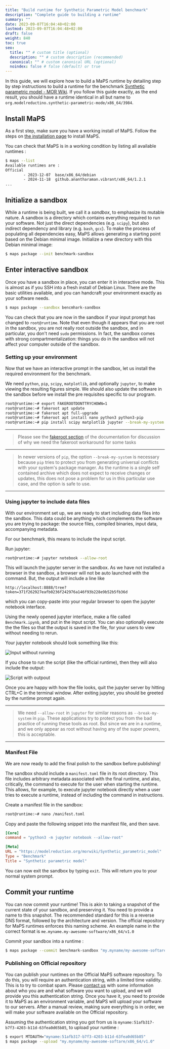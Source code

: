 ```yaml
---
title: "Build runtime for Synthetic Parametric Model benchmark"
description: "Complete guide to building a runtime"
summary: ""
date: 2023-09-07T16:04:48+02:00
lastmod: 2023-09-07T16:04:48+02:00
draft: false
weight: 840
toc: true
seo:
  title: "" # custom title (optional)
  description: "" # custom description (recommended)
  canonical: "" # custom canonical URL (optional)
  noindex: false # false (default) or true
---
```


In this guide, we will explore how to build a MaPS runtime by detailing step by
step instructions to build a runtime for the benchmark [Synthetic parametric
model - MOR
Wiki](https://modelreduction.org/morwiki/Synthetic_parametric_model). If you
follow this guide exactly, as the end result, you should have a runtime
identical in all but name to
`org.modelreductino.synthetic-parametric-mode/x86_64/3984`.

## Install MaPS

As a first step, make sure you have a working install of MaPS. Follow the steps
on [the installation page](/maps/docs/guides/installation/) to install MaPS.

You can check that MaPS is in a working condition by listing all available
runtimes :

```bash
$ maps --list
Available runtimes are :
Official
        - 2023-12-07  base/x86_64/debian
        - 2024-11-18  github.anantharaman.vibrant/x86_64/1.2.1
...
```

## Initialize a sandbox

While a runtime is being built, we call it a _sandbox_, to emphasize its mutable
nature. A sandbox is a directory which contains everything required to run your
software. Not just the direct dependencies (e.g. `scipy`), but also indirect
dependency and library (e.g. `bash`, `gcc`). To make the process of populating
all dependencies easy, MaPS allows generating a starting point based on the
Debian minimal image. Initialize a new directory with this Debian minimal image:

```bash
$ maps package --init benchmark-sandbox
```

## Enter interactive sandbox

Once you have a sandbox in place, you can enter it in interactive mode. This is
almost as if you SSH into a fresh install of Debian Linux. There are the basic
utilities available, and you can handcraft your environment exactly as your
software needs.

```bash
$ maps package --sandbox bencmhark-sandbox
```

You can check that you are now in the sandbox if your input prompt has changed
to `root@runtime`. Note that even though it appears that you are root in the
sandbox, you are not really root outside the sandbox, and in particular, you
don't need `sudo` permissions. In fact, the sandbox comes with strong
compartmentalization: things you do in the sandbox will not affect your computer
outside of the sandbox.

### Setting up your environment

Now that we have an interactive prompt in the sandbox, let us install the
required environment for the benchmark.

We need `python`, `pip`, `scipy`, `matplotlib`, and optionally `jupyter`, to
make viewing the resulting figures simple. We should also update the software
in the sandbox before we install the pre requisites specific to our program.

```bash
root@runtime:~# export FAKEROOTDONTTRYCHOWN=1
root@runtime:~# fakeroot apt update
root@runtime:~# fakeroot apt full-upgrade
root@runtime:~# fakeroot apt install nano python3 python3-pip
root@runtime:~# pip install scipy matplotlib jupyter --break-my-system
```

-------------------
> Please see the [fakeroot section](#test) of the documentation for discussion
> of why we need the fakeroot workaround for some tasks
-------------------
> In newer versions of `pip`, the option `--break-my-system` is necessary
> because `pip` tries to protect you from generating universal conflicts with
> your system's package manager. As the runtime is a single self contained
> archive which does not expect to receive changes or updates, this does not
> pose a problem for us in this particular use case, and the option is safe to
> use.
-------------------

### Using jupyter to include data files

With our environment set up, we are ready to start including data files into the
sandbox. This data could be anything which complements the software you are
trying to package: the source files, compiled binaries, input data, accompanying
metadata.

For our benchmark, this means to include the input script.

Run jupyter:

```bash
root@runtime:~# jupyter notebook --allow-root
```

This will launch the jupyter server in the sandbox. As we have not installed a
browser in the sandbox, a browser will not be auto launched with the command.
But, the output will include a line like

`http://localhost:8888/tree?token=371f262927eafb0236f242976a146f93b228e9b52b5fb36d`

which you can copy-paste into your regular browser to open the jupyter notebook
interface.

Using the newly opened jupyter interface, make a file called `Benchmark.ipynb`,
and put in the input script. You can also optionally execute the the files so
that the output is saved in the file, for your users to view without needing to
rerun.

Your jupyter notebook should look something like this:

![Input without running](image.png)

If you chose to run the script (like the official runtime), then they will also
include the output:

![Script with outpout](image-1.png)

Once you are happy with how the file looks, quit the jupyter server by hitting
CTRL+C in the terminal window. After exiting jupyter, you should be greeted
by the runtime prompt again.

-------------------
> We need `--allow-root` in `jupyter` for similar reasons as `--break-my-system`
> in `pip`. These applications try to protect you from the bad practice of
> running these tools as root. But since we are in a runtime, and we only appear
> as root without having any of the super powers, this is acceptable.
-------------------

### Manifest File

We are now ready to add the final polish to the sandbox before publishing!

The sandbox should include a `manifest.toml` file in its root directory. This
file includes arbitrary metadata associated with the final runtime, and also,
critically, the command to execute for the user when starting the runtime. This
allows, for example, to execute jupyter notebook directly when a user tries to
execute a runtime, instead of including the command in instructions.

Create a manifest file in the sandbox:

```bash
root@runtime:~# nano /manifest.toml
```

Copy and paste the following snippet into the manifest file, and then save.

```toml
[Core]
command = "python3 -m jupyter notebook --allow-root"

[Meta]
URL = "https://modelreduction.org/morwiki/Synthetic_parametric_model"
Type = "Benchmark"
Title = "Synthetic parametric model"
```

You can now exit the sandbox by typing `exit`. This will return you to your
normal system prompt.

## Commit your runtime

You can now commit your runtime! This is akin to taking a snapshot of the
current state of your sandbox, and preserving it. You need to provide a name to
this snapshot. The recommended standard for this is a reverse DNS format,
followed by the architecture and version. The official repository for MaPS
runtimes enforces this naming scheme. An example name in the correct format is
`me.myname.my-awesome-software/x86_64/v1.0`

Commit your sandbox into a runtime :

```bash
$ maps package --commit benchmark-sandbox "my.myname/my-awesome-softare/x86_64/v1.0"
```

### Publishing on Official repository

You can publish your runtimes on the Official MaPS software repository. To do
this, you will require an authentication string, with a limited time validity.
This is to try to combat spam. Please [contact
us](mailto:akaushik@mathematik.uni-kl.de) with some information about who you
are and what software you want to upload, and we will provide you this
authentication string. Once you have it, you need to provide it to MaPS as an
environment variable, and MaPS will upload your software to our servers. After a
manual review, making sure everything is in order, we will make your software
available on the Official repository.

Assuming the authentication string you got from us is
`myname:51afb317-b7f3-4203-b11d-63fea0d65b85`, to upload your runtime :

```bash
$ export MTDAUTH="myname:51afb317-b7f3-4203-b11d-63fea0d65b85"
$ maps package --upload "my.myname/my-awesome-softare/x86_64/v1.0"
```
